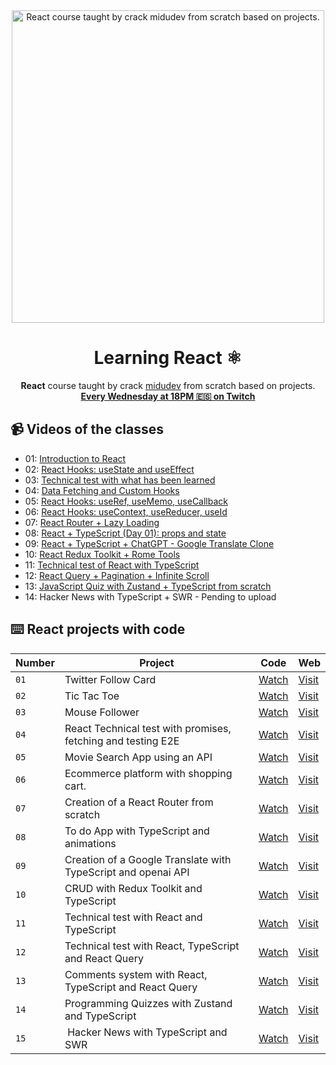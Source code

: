 <div align="center">

<img alt="React course taught by crack midudev from scratch based on projects." src="https://user-images.githubusercontent.com/1561955/212888793-fd719e58-b0c2-4d03-9c55-38e3e79ebc17.png" width="500" />

# Learning React ⚛️

**React** course taught by crack [midudev](https://github.com/midudev) from scratch based on projects.
**[Every Wednesday at 18PM 🇪🇸 on Twitch](https://twitch.tv/midudev)**
</div>

## 📹 Videos of the classes

- 01: [Introduction to React](https://www.youtube.com/watch?v=7iobxzd_2wY)
- 02: [React Hooks: useState and useEffect](https://www.youtube.com/watch?v=qkzcjwnueLA&feature=youtu.be)
- 03: [Technical test with what has been learned](https://www.youtube.com/watch?v=XYpadB4VadY&feature=youtu.be)
- 04: [Data Fetching and Custom Hooks](https://youtu.be/x-LcbVw99o8)
- 05: [React Hooks: useRef, useMemo, useCallback](https://youtu.be/GOEiMwDJ3lc)
- 06: [React Hooks: useContext, useReducer, useId](https://www.youtube.com/watch?v=B9tDYAZZxcE)
- 07: [React Router + Lazy Loading](https://www.youtube.com/watch?v=K2NcGYajvY4)
- 08: [React + TypeScript (Day 01): props and state](https://www.youtube.com/watch?v=4lAYfsq-2TE)
- 09: [React + TypeScript + ChatGPT - Google Translate Clone](https://www.youtube.com/watch?v=kZhabulNCUc)
- 10: [React Redux Toolkit + Rome Tools](https://www.youtube.com/watch?v=bEEjuwujbbU)
- 11: [Technical test of React with TypeScript](https://www.youtube.com/watch?v=mNJOWXc83Y4)
- 12: [React Query + Pagination + Infinite Scroll](https://www.youtube.com/watch?v=WKfVjQUa6nE)
- 13: [JavaScript Quiz with Zustand + TypeScript from scratch](https://www.youtube.com/watch?v=p2wF2wRjcN0)
- 14: Hacker News with TypeScript + SWR - Pending to upload

## ⌨️ React projects with code

| Number | Project | Code | Web |
| --- | --- | --- | --- |
| `01` | Twitter Follow Card | [Watch](projects/01-twitter-follow-card/) | [Visit](https://twitter-follow-card-example.surge.sh/) |
| `02` | Tic Tac Toe | [Watch](projects/02-tic-tac-toe/) | [Visit](https://tic-tac-toe-3x3.surge.sh/) |
| `03` | Mouse Follower | [Watch](projects/03-mouse-follower) | [Visit](https://mouse-follower.surge.sh) |
| `04` | React Technical test with promises, fetching and testing E2E | [Watch](projects/04-react-cats-app) | [Visit](https://cats-fact-app.surge.sh/) |
| `05` | Movie Search App using an API | [Watch](projects/05-react-movie-search) | [Visit](https://react-movie-search-engine.surge.sh/) |
| `06` | Ecommerce platform with shopping cart. | [Watch](projects/06-shopping-cart) | [Visit](https://frainer-shopping-cart.surge.sh/) |
| `07` | Creation of a React Router from scratch | [Watch](projects/07-frainer-router) | [Visit](https://www.npmjs.com/package/frainer-router) |
| `08` | To do App with TypeScript and animations | [Watch](projects/08-todo-app-typescript) | [Visit](https://frainer-todo-app.surge.sh/) |
| `09` | Creation of a Google Translate with TypeScript and openai API  | [Watch](projects/09-google-translate-clone/) | [Visit](https://frainer-google-translate.surge.sh/) |
| `10` | CRUD with Redux Toolkit and TypeScript | [Watch](projects/10-crud-redux/) | [Visit](https://frainer-redux-crud.surge.sh/) |
| `11` | Technical test with React and TypeScript | [Watch](projects/11-typescript-technical-test/) | [Visit](https://frainer-technical-test.surge.sh) |
| `12` | Technical test with React, TypeScript and React Query | [Watch](projects/12-typescript-with-react-query/) | [Visit](https://frainer-technical-test.surge.sh) |
| `13` | Comments system with React, TypeScript and React Query | [Watch](projects/13-comments-react-query) | [Visit](https://frainer-comments-app.surge.sh) |
| `14` |Programming Quizzes with Zustand and TypeScript | [Watch](projects/14-programming-quizzes-with-zustand/) | [Visit](https://programming-quizzes.surge.sh/) |
| `15` | Hacker News with TypeScript and SWR | [Watch](projects/15-hacker-news-with-typescript-and-swr) | [Visit](https://frainer-hacker-news.surge.sh/) |
